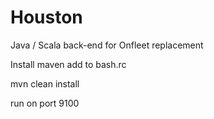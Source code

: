 # Houston
Java / Scala back-end for Onfleet replacement


Install maven
add to bash.rc

mvn clean install

run on port 9100